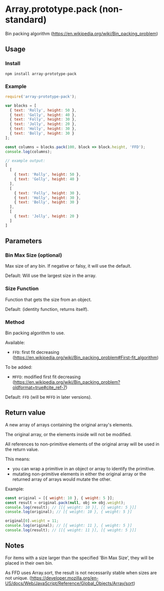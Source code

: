 # Array.prototype.pack (non-standard)

Bin packing algorithm (https://en.wikipedia.org/wiki/Bin_packing_problem)


## Usage

### Install

```
npm install array-prototype-pack
```

### Example

```javascript
require('array-prototype-pack');

var blocks = [
  { text: 'Rolly', height: 50 },
  { text: 'Golly', height: 40 },
  { text: 'Folly', height: 30 },
  { text: 'Jolly', height: 20 },
  { text: 'Holly', height: 30 },
  { text: 'Bolly', height: 30 }
];

const columns = blocks.pack(100, block => block.height, 'FFD');
console.log(columns);
```

```javascript
// example output:
[
  [
    { text: 'Rolly', height: 50 },
    { text: 'Golly', height: 40 }
  ],
  [
    { text: 'Folly', height: 30 },
    { text: 'Holly', height: 30 },
    { text: 'Bolly', height: 30 }
  ],
  [
    { text: 'Jolly', height: 20 }
  ]
]
```

## Parameters

### Bin Max Size (optional)

Max size of any bin. If negative or falsy, it will use the default.

Default: Will use the largest size in the array.

### Size Function

Function that gets the size from an object.

Default: (identity function, returns itself).

### Method

Bin packing algorithm to use.

Available:
- `FFD`: first fit decreasing (https://en.wikipedia.org/wiki/Bin_packing_problem#First-fit_algorithm)

To be added:
- `MFFD`: modified first fit decreasing (https://en.wikipedia.org/wiki/Bin_packing_problem?oldformat=true#cite_ref-7)

Default: `FFD` (will be `MFFD` in later versions).

## Return value

A new array of arrays containing the original array's elements.

The original array, or the elements inside will not be modified.

All references to non-primitive elements of the original array will be
used in the return value.

This means:
- you can wrap a primitive in an object or array to identify the primitive.
- mutating non-primitive elements in either the original array or the returned
  array of arrays would mutate the other.

Example:

```javascript
const original = [{ weight: 10 }, { weight: 5 }];
const result = original.pack(null, obj => obj.weight);
console.log(result); // [[{ weight: 10 }], [{ weight: 5 }]]
console.log(original); // [{ weight: 10 }, { weight: 5 }]

original[0].weight = 11;
console.log(original); // [{ weight: 11 }, { weight: 5 }]
console.log(result); // [[{ weight: 11 }], [{ weight: 5 }]]
```

## Notes

For items with a size larger than the specified 'Bin Max Size',
they will be placed in their own bin.

As FFD uses Array.sort, the result is not necessarily stable when sizes are not unique. (https://developer.mozilla.org/en-US/docs/Web/JavaScript/Reference/Global_Objects/Array/sort)
